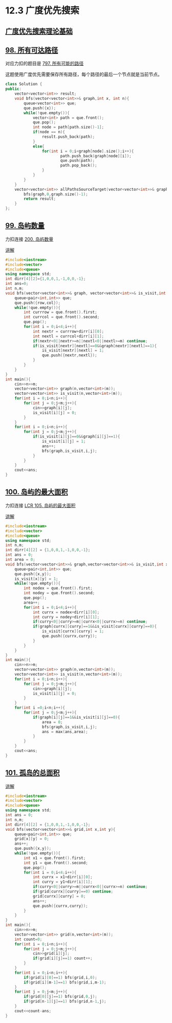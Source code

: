 # 12.3 广度优先搜索

## [广度优先搜索理论基础](https://programmercarl.com/kamacoder/%E5%9B%BE%E8%AE%BA%E5%B9%BF%E6%90%9C%E7%90%86%E8%AE%BA%E5%9F%BA%E7%A1%80.html#%E5%B9%BF%E6%90%9C%E7%9A%84%E4%BD%BF%E7%94%A8%E5%9C%BA%E6%99%AF)

## [98. 所有可达路径](https://kamacoder.com/problempage.php?pid=1170)

对应力扣的题目是 [797. 所有可能的路径](https://leetcode.cn/problems/all-paths-from-source-to-target/)

这题使用广度优先需要保存所有路径，每个路径的最后一个节点就是当前节点。

```cpp
class Solution {
public:
    vector<vector<int>> result;
    void bfs(vector<vector<int>>& graph,int x, int n){
        queue<vector<int>> que;
        que.push({x});
        while(!que.empty()){
            vector<int> path = que.front();
            que.pop();
            int node = path[path.size()-1];
            if(node == n){
                result.push_back(path);
            }
            else{
                for(int i = 0;i<graph[node].size();i++){
                        path.push_back(graph[node][i]);
                        que.push(path);
                        path.pop_back();
                }
            }
        }
    }
    vector<vector<int>> allPathsSourceTarget(vector<vector<int>>& graph) {
        bfs(graph,0,graph.size()-1);
        return result;
    }
};
```

## [99. 岛屿数量](https://kamacoder.com/problempage.php?pid=1171)

力扣连接 [200. 岛屿数量](https://leetcode.cn/problems/number-of-islands/)

[讲解](https://programmercarl.com/kamacoder/0099.%E5%B2%9B%E5%B1%BF%E7%9A%84%E6%95%B0%E9%87%8F%E5%B9%BF%E6%90%9C.html)

```cpp
#include<iostream>
#include<vector>
#include<queue>
using namespace std;
int dirr[4][2]={1,0,0,1,-1,0,0,-1};
int ans=0;
int n,m;
void bfs(vector<vector<int>>& graph, vector<vector<int>>& is_visit,int row,int col){
    queue<pair<int,int>> que;
    que.push({row,col});
    while(!que.empty()){
        int currrow = que.front().first;
        int currcol = que.front().second;
        que.pop();
        for(int i = 0;i<4;i++){
            int nextr = currrow+dirr[i][0];
            int nextl = currcol+dirr[i][1];
            if(nextr<0||nextr>=n||nextl<0||nextl>=m) continue;
            if(is_visit[nextr][nextl]==0&&graph[nextr][nextl]==1){
                is_visit[nextr][nextl] = 1;
                que.push({nextr,nextl});
            }
        }
    }
}
int main(){
    cin>>n>>m;
    vector<vector<int>> graph(n,vector<int>(m));
    vector<vector<int>> is_visit(n,vector<int>(m));
    for(int i = 0;i<n;i++){
        for(int j = 0;j<m;j++){
            cin>>graph[i][j];
            is_visit[i][j] = 0;
        }
    }
    for(int i = 0;i<n;i++){
        for(int j = 0;j<m;j++){
            if(is_visit[i][j]==0&&graph[i][j]==1){
                is_visit[i][j] = 1;
                ans++;
                bfs(graph,is_visit,i,j);
            }
        }
    }
    cout<<ans;
}
```

## [100. 岛屿的最大面积](https://kamacoder.com/problempage.php?pid=1172)

力扣连接 [LCR 105. 岛屿的最大面积](https://leetcode.cn/problems/ZL6zAn/)

[讲解](https://programmercarl.com/kamacoder/0100.%E5%B2%9B%E5%B1%BF%E7%9A%84%E6%9C%80%E5%A4%A7%E9%9D%A2%E7%A7%AF.html#%E6%80%9D%E8%B7%AF)

```cpp
#include<iostream>
#include<vector>
#include<queue>
using namespace std;
int n,m;
int dirr[4][2] = {1,0,0,1,-1,0,0,-1};
int ans = 0;
int area = 0;
void bfs(vector<vector<int>>& graph,vector<vector<int>>& is_visit,int x,int y){
    queue<pair<int,int>> que;
    que.push({x,y});
    is_visit[x][y] = 1;
    while(!que.empty()){
        int nodex = que.front().first;
        int nodey = que.front().second;
        que.pop();
        area++;
        for(int i = 0;i<4;i++){
            int currx = nodex+dirr[i][0];
            int curry = nodey+dirr[i][1];
            if(curry<0||curry>=m||currx<0||currx>=n) continue;
            if(graph[currx][curry]==1&&is_visit[currx][curry]==0){
                is_visit[currx][curry] = 1;
                que.push({currx,curry});
            }
        }
    }
}
int main(){
    cin>>n>>m;
    vector<vector<int>> graph(n,vector<int>(m));
    vector<vector<int>> is_visit(n,vector<int>(m));
    for(int i = 0;i<n;i++){
        for(int j = 0;j<m;j++){
            cin>>graph[i][j];
            is_visit[i][j] = 0;
        }
    }
    for(int i =0;i<n;i++){
        for(int j = 0;j<m;j++){
            if(graph[i][j]==1&&is_visit[i][j]==0){
                area = 0;
                bfs(graph,is_visit,i,j);
                ans = max(ans,area);
            }
        }
    }
    cout<<ans;
}
```

## [101. 孤岛的总面积](https://kamacoder.com/problempage.php?pid=1173)

[讲解](https://programmercarl.com/kamacoder/0101.%E5%AD%A4%E5%B2%9B%E7%9A%84%E6%80%BB%E9%9D%A2%E7%A7%AF.html#%E6%80%9D%E8%B7%AF)

```cpp
#include<iostream>
#include<vector>
#include<queue>
using namespace std;
int ans = 0;
int n,m;
int dirr[4][2] = {1,0,0,1,-1,0,0,-1};
void bfs(vector<vector<int>>& grid,int x,int y){
    queue<pair<int,int>> que;
    grid[x][y] = 0;
    ans++;
    que.push({x,y});
    while(!que.empty()){
        int x1 = que.front().first;
        int y1 = que.front().second;
        que.pop();
        for(int i = 0;i<4;i++){
            int currx = x1+dirr[i][0];
            int curry = y1+dirr[i][1];
            if(curry<0||curry>=m||currx<0||currx>=n) continue;
            if(grid[currx][curry]==0) continue;
            grid[currx][curry] = 0;
            ans++;
            que.push({currx,curry});
        }
    }
}
int main(){
    cin>>n>>m;
    vector<vector<int>> grid(n,vector<int>(m));
    int count=0;
    for(int i = 0;i<n;i++){
        for(int j = 0;j<m;j++){
            cin>>grid[i][j];
            if(grid[i][j]==1) count++;
        }
    }
    for(int i = 0;i<n;i++){
        if(grid[i][0]==1) bfs(grid,i,0);
        if(grid[i][m-1]==1) bfs(grid,i,m-1);
    }
    for(int j = 0;j<m;j++){
        if(grid[0][j]==1) bfs(grid,0,j);
        if(grid[n-1][j]==1) bfs(grid,n-1,j);
    }
    cout<<count-ans;
}
```


